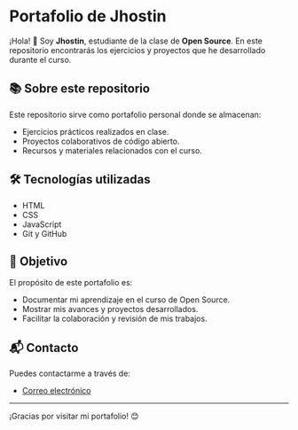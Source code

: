 # Portafolio de Jhostin

¡Hola! 👋 Soy **Jhostin**, estudiante de la clase de **Open Source**. En este repositorio encontrarás los ejercicios y proyectos que he desarrollado durante el curso.

## 📚 Sobre este repositorio

Este repositorio sirve como portafolio personal donde se almacenan:

- Ejercicios prácticos realizados en clase.
- Proyectos colaborativos de código abierto.
- Recursos y materiales relacionados con el curso.

## 🛠️ Tecnologías utilizadas

- HTML
- CSS
- JavaScript
- Git y GitHub

## 📌 Objetivo

El propósito de este portafolio es:

- Documentar mi aprendizaje en el curso de Open Source.
- Mostrar mis avances y proyectos desarrollados.
- Facilitar la colaboración y revisión de mis trabajos.

## 📬 Contacto

Puedes contactarme a través de:

- [Correo electrónico](mailto:jhostinpinzonbohorquez29@gmail.com)

---

¡Gracias por visitar mi portafolio! 😊
